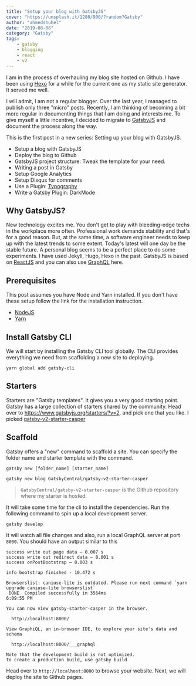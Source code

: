 ```yaml
---
title: "Setup your blog with GatsbyJS"
cover: "https://unsplash.it/1280/900/?random?Gatsby"
author: "ahmedshuhel"
date: "2019-08-08"
category: "Gatsby"
tags:
    - gatsby
    - blogging
    - react
    - v2
---
```


I am in the process of overhauling my blog site hosted on Github. I have been using [Hexo](https://hexo.io/) for a while for the current one as my static site generator. It served me well.

I will admit, I am not a regular blogger. Over the last year, I managed to publish only three "micro" posts. Recently, I am thinking of becoming a bit more regular in documenting things that I am doing and interests me. To give myself a little incentive, I decided to migrate to [GatsbyJS](https://www.gatsbyjs.org/) and document the process along the way.

This is the first post in a new series: Setting up your blog with GatsbyJS.

- Setup a blog with GatsbyJS
- Deploy the blog to Github
- GatsbyJS project structure: Tweak the template for your need.
- Writing a post in Gatsby
- Setup Google Analytics
- Setup Disqus for comments
- Use a Plugin: [Typography](https://www.gatsbyjs.org/packages/gatsby-plugin-typography)
- Write a Gatsby Plugin: DarkMode


## Why GatsbyJS?
New technology excites me. You don't get to play with bleeding-edge techs in the workplace more often. Professional work demands stability and that's for a good reason. But, at the same time, a software engineer needs to keep up with the latest trends to some extent. Today's latest will one day be the stable future. A personal blog seems to be a perfect place to do some experiments. I have used Jekyll, Hugo, Hexo in the past. GatsbyJS is based on [ReactJS](https://reactjs.org/) and you can also use [GraphQL](https://graphql.org/) here.


## Prerequisites
This post assumes you have Node and Yarn installed. If you don't have these setup follow the link for the installation instruction.
- [NodeJS](https://nodejs.org/en/download/)
- [Yarn](https://yarnpkg.com/lang/en/docs/install)

## Install Gatsby CLI
We will start by installing the Gatsby CLI tool globally. The CLI provides everything we need from scaffolding a new site to deploying.

```shell
yarn global add gatsby-cli

```

## Starters
Starters are "Gatsby templates". It gives you a very good starting point. Gatsby has a large collection of starters shared by the community. Head over to https://www.gatsbyjs.org/starters/?v=2. and pick one that you like. I picked [gatsby-v2-starter-casper](https://www.gatsbyjs.org/starters/GatsbyCentral/gatsby-v2-starter-casper/)

## Scaffold
Gatsby offers a "new" command to scaffold a site. You can specify the folder name and starter template with the command.

```shell
gatsby new [folder_name] [starter_name]

```

```shell
gatsby new blog GatsbyCentral/gatsby-v2-starter-casper

```

> `GatsbyCentral/gatsby-v2-starter-casper` is the Github repository where my starter is hosted.


It will take some time for the cli to install the dependencies. Run the following command to spin up a local development server.

```shell
gatsby develop

```
It will watch all file changes and also, run a local GraphQL server at port `8000`.
You should have an output similar to this

```shell
success write out page data — 0.007 s
success write out redirect data — 0.001 s
success onPostBootstrap — 0.003 s

info bootstrap finished - 10.472 s

Browserslist: caniuse-lite is outdated. Please run next command `yarn upgrade caniuse-lite browserslist`
 DONE  Compiled successfully in 3564ms                                                                                                                                  6:09:55 PM

You can now view gatsby-starter-casper in the browser.

  http://localhost:8000/

View GraphiQL, an in-browser IDE, to explore your site's data and schema

  http://localhost:8000/___graphql

Note that the development build is not optimized.
To create a production build, use gatsby build
```

Head over to `http://localhost:8000` to browse your website. Next, we will deploy the site to Github pages.

